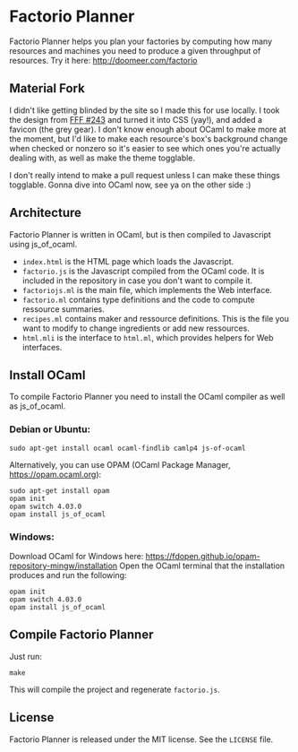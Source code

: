 # Factorio Planner

Factorio Planner helps you plan your factories by computing how many
resources and machines you need to produce a given throughput of
resources. Try it here: http://doomeer.com/factorio

## Material Fork

I didn't like getting blinded by the site so I made this for use locally. I took the design from [FFF #243](https://www.factorio.com/blog/post/fff-243) and turned it into CSS (yay!), and added a favicon (the grey gear). I don't know enough about OCaml to make more at the moment, but I'd like to make each resource's box's background change when checked or nonzero so it's easier to see which ones you're actually dealing with, as well as make the theme togglable.

I don't really intend to make a pull request unless I can make these things togglable. Gonna dive into OCaml now, see ya on the other side :)

## Architecture

Factorio Planner is written in OCaml, but is then compiled to Javascript
using js_of_ocaml.

* `index.html` is the HTML page which loads the Javascript.
* `factorio.js` is the Javascript compiled from the OCaml code.
  It is included in the repository in case you don't want to compile it.
* `factoriojs.ml` is the main file, which implements the Web interface.
* `factorio.ml` contains type definitions and the code to compute
  ressource summaries.
* `recipes.ml` contains maker and ressource definitions.
  This is the file you want to modify to change ingredients or add
  new ressources.
* `html.mli` is the interface to `html.ml`, which provides helpers
  for Web interfaces.

## Install OCaml

To compile Factorio Planner you need to install the OCaml compiler
as well as js_of_ocaml.

### Debian or Ubuntu:

    sudo apt-get install ocaml ocaml-findlib camlp4 js-of-ocaml

Alternatively, you can use OPAM (OCaml Package Manager, https://opam.ocaml.org):

    sudo apt-get install opam
    opam init
    opam switch 4.03.0
    opam install js_of_ocaml

### Windows:

Download OCaml for Windows here: https://fdopen.github.io/opam-repository-mingw/installation
Open the OCaml terminal that the installation produces and run the following:

    opam init
    opam switch 4.03.0
    opam install js_of_ocaml

## Compile Factorio Planner

Just run:

    make

This will compile the project and regenerate `factorio.js`.

## License

Factorio Planner is released under the MIT license.
See the `LICENSE` file.
